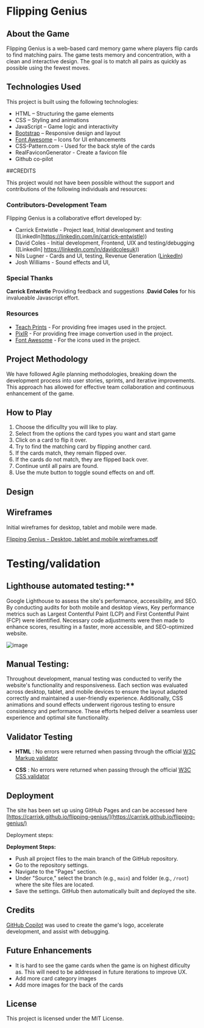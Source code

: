 # Flipping Genius

## About the Game

Flipping Genius is a web-based card memory game where players flip cards to find matching pairs. The game tests memory and concentration, with a clean and interactive design. The goal is to match all pairs as quickly as possible using the fewest moves.

## Technologies Used

This project is built using the following technologies:

- HTML – Structuring the game elements
- CSS – Styling and animations
- JavaScript – Game logic and interactivity
- [Bootstrap](https://getbootstrap.com) – Responsive design and layout
- [Font Awesome](https://fontawesome.com/kits/1110908b34/setup?created=yes&hosting=hosted) – Icons for UI enhancements
- CSS-Pattern.com - Used for the back style of the cards
- RealFaviconGenerator - Create a favicon file
- Github co-pilot

##CREDITS

This project would not have been possible without the support and contributions of the following individuals and resources:

### Contributors-Development Team

Flipping Genius is a collaborative effort developed by:

- Carrick Entwistle - Project lead, Initial development and testing ([LinkedIn]https://linkedin.com/in/carrick-entwistle))
- David Coles - Initial development, Frontend, UIX and testing/debugging ([LinkedIn] https://linkedin.com/in/davidcolesuk))
- Nils Lugner - Cards and UI, testing, Revenue Generation ([LinkedIn](https://www.linkedin.com/in/nils-lugner))
- Josh Williams - Sound effects and UI,

### Special Thanks

**Carrick Entwistle** Providing feedback and suggestions
.**David Coles** for his invalueable Javascript effort.

### Resources

- [Teach Prints](https://www.teachprints.com/) - For providing free images used in the project.
- [PixlR](https://www.pixlr.comunsplash.com/) - For providing free image convertion used in the project.
- [Font Awesome](https://fontawesome.com/) - For the icons used in the project.

## Project Methodology

We have followed Agile planning methodologies, breaking down the development process into user stories, sprints, and iterative improvements. This approach has allowed for effective team collaboration and continuous enhancement of the game.

## How to Play

1. Choose the dificullty you will like to play.
2. Select from the options the card types you want and start game
3. Click on a card to flip it over.
4. Try to find the matching card by flipping another card.
5. If the cards match, they remain flipped over.
6. If the cards do not match, they are flipped back over.
7. Continue until all pairs are found.
8. Use the mute button to toggle sound effects on and off.

## Design

## Wireframes

Initial wireframes for desktop, tablet and mobile were made.

[Flipping Genius - Desktop, tablet and mobile wireframes.pdf](https://github.com/user-attachments/files/18688093/Flipping.Genius.-.Desktop.tablet.and.mobile.wireframes.pdf)

# Testing/validation

## Lighthouse automated testing:\*\*

Google Lighthouse to assess the site's performance, accessibility, and SEO. By conducting audits for both mobile and desktop views, Key performance metrics such as Largest Contentful Paint (LCP) and First Contentful Paint (FCP) were identified. Necessary code adjustments were then made to enhance scores, resulting in a faster, more accessible, and SEO-optimized website.

![image](https://github.com/user-attachments/assets/ff9b5673-3dc3-473d-a98c-fecc75a04314)

## Manual Testing:

Throughout development, manual testing was conducted to verify the website's functionality and responsiveness. Each section was evaluated across desktop, tablet, and mobile devices to ensure the layout adapted correctly and maintained a user-friendly experience. Additionally, CSS animations and sound effects underwent rigorous testing to ensure consistency and performance. These efforts helped deliver a seamless user experience and optimal site functionality.

## Validator Testing

- **HTML** : No errors were returned when passing through the official [W3C Markup validator](https://validator.w3.org/#validate_by_input+with_options)

- **CSS** : No errors were returned when passing through the official [W3C CSS validator](https://jigsaw.w3.org/css-validator/#validate_by_input)

## Deployment

The site has been set up using GitHub Pages and can be accessed here [https://carrixk.github.io/flipping-genius/](https://carrixk.github.io/flipping-genius/)

Deployment steps:

**Deployment Steps:**

- Push all project files to the main branch of the GitHub repository.
- Go to the repository settings.
- Navigate to the "Pages" section.
- Under "Source," select the branch (e.g., `main`) and folder (e.g., `/root`) where the site files are located.
- Save the settings. GitHub then automatically built and deployed the site.

## Credits

[GitHub Copilot](https://copilot.github.com) was used to create the game's logo, accelerate development, and assist with debugging.

## Future Enhancements

- It is hard to see the game cards when the game is on highest dificulty as. This will need to be addressed in future iterations to improve UX.
- Add more card category images
- Add more images for the back of the cards

## License

This project is licensed under the MIT License.
